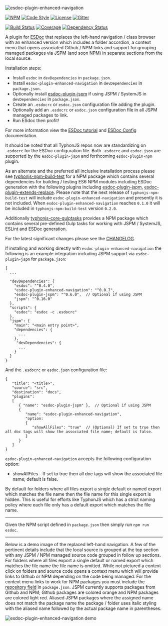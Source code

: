 ![esdoc-plugin-enhanced-navigation](https://i.imgur.com/ocKmW6A.png)

[![NPM](https://img.shields.io/npm/v/esdoc-plugin-enhanced-navigation.svg?label=npm)](https://www.npmjs.com/package/esdoc-plugin-enhanced-navigation)
[![Code Style](https://img.shields.io/badge/code%20style-allman-yellowgreen.svg?style=flat)](https://en.wikipedia.org/wiki/Indent_style#Allman_style)
[![License](https://img.shields.io/badge/license-MPLv2-yellowgreen.svg?style=flat)](https://github.com/typhonjs-node-esdoc/esdoc-plugin-enhanced-navigation/blob/master/LICENSE)
[![Gitter](https://img.shields.io/gitter/room/typhonjs/TyphonJS.svg)](https://gitter.im/typhonjs/TyphonJS)

[![Build Status](https://travis-ci.org/typhonjs-node-esdoc/esdoc-plugin-enhanced-navigation.svg?branch=master)](https://travis-ci.org/typhonjs-node-esdoc/esdoc-plugin-enhanced-navigation)
[![Coverage](https://img.shields.io/codecov/c/github/typhonjs-node-esdoc/esdoc-plugin-enhanced-navigation.svg)](https://codecov.io/github/typhonjs-node-esdoc/esdoc-plugin-enhanced-navigation)
[![Dependency Status](https://www.versioneye.com/user/projects/5727e02aa0ca350034be631d/badge.svg?style=flat)](https://www.versioneye.com/user/projects/5727e02aa0ca350034be631d)

A plugin for [ESDoc](https://esdoc.org) that replaces the left-hand navigation / class browser with an enhanced version which includes a folder accordion, a context menu that opens associated Github / NPM links and support for grouping managed packages via JSPM (and soon NPM) in separate sections from the local source.

Installation steps:
- Install `esdoc` in `devDependencies` in `package.json`.
- Install `esdoc-plugin-enhanced-navigation` in `devDependencies` in `package.json`.
- Optionally install [esdoc-plugin-jspm](https://www.npmjs.com/package/esdoc-plugin-jspm) if using JSPM / SystemJS in `devDependencies` in `package.json`.
- Create an `.esdocrc` or `esdoc.json` configuration file adding the plugin.
- Optionally add an `.esdocrc` or `esdoc.json` configuration file in all JSPM managed packages to link.
- Run ESdoc then profit!

For more information view the [ESDoc tutorial](https://esdoc.org/tutorial.html) and [ESDoc Config](https://esdoc.org/config.html) documentation.

It should be noted that all TyphonJS repos now are standardizing on `.esdocrc` for the ESDoc configuration file. Both `.esdocrc` and `esdoc.json` are supported by the `esdoc-plugin-jspm` and forthcoming `esdoc-plugin-npm` plugin. 

As an alternate and the preferred all inclusive installation process please see [typhonjs-npm-build-test](https://www.npmjs.com/package/typhonjs-npm-build-test) for a NPM package which contains several dependencies for building / testing ES6 NPM modules including ESDoc generation with the following plugins including [esdoc-plugin-jspm](https://www.npmjs.com/package/esdoc-plugin-jspm), [esdoc-plugin-extends-replace](https://www.npmjs.com/package/esdoc-plugin-extends-replace). 
Please note that the next release of `typhonjs-npm-build-test` will include `esdoc-plugin-enhanced-navigation` and presently it is not included. When `esdoc-plugin-enhanced-navigation` reaches `0.1.0` it will be included in `typhonjs-npm-build-test` version `0.2.0`.

Additionally [typhonjs-core-gulptasks](https://www.npmjs.com/package/typhonjs-core-gulptasks) provides a NPM package which contains several pre-defined Gulp tasks for working with JSPM / SystemJS, ESLint and ESDoc generation. 

For the latest significant changes please see the [CHANGELOG](https://github.com/typhonjs-node-esdoc/esdoc-plugin-enhanced-navigation/blob/master/CHANGELOG.md).

If installing and working directly with `esdoc-plugin-enhanced-navigation` the following is an example integration including JSPM support via `esdoc-plugin-jspm` for `package.json`:
```
{
  ...

  "devDependencies": {
    "esdoc": "^0.4.0",
    "esdoc-plugin-enhanced-navigation": "^0.0.7",  
    "esdoc-plugin-jspm": "^0.6.0",  // Optional if using JSPM
    "jspm": "^0.16.0"
  },
  "scripts": {
    "esdoc": "esdoc -c .esdocrc"
  },
  "jspm": {
    "main": "<main entry point>",
    "dependencies": {
      ...
    },
     "devDependencies": {
      ...
    }
  }
}
```

And the `.esdocrc` or `esdoc.json` configuration file:

```
{
   "title": "<title>",
   "source": "src",
   "destination": "docs",
   "plugins": 
   [ 
      { "name": "esdoc-plugin-jspm" },  // Optional if using JSPM
      { 
         "name": "esdoc-plugin-enhanced-navigation",
         "option:
         {
            "showAllFiles": "true"  // (Optional) If set to true then all doc tags will show the associated file name; default is false.
         }
      }
   ]
}
```

`esdoc-plugin-enhanced-navigation` accepts the following configuration option:
- showAllFiles - If set to true then all doc tags will show the associated file name; default is false. 

By default for folders where all files export a single default or named export which matches the file name then the file name for this single export is hidden. This is useful for efforts like TyphonJS which has a strict naming policy where each file only has a default export which matches the file name. 

------

Given the NPM script defined in `package.json` then simply run `npm run esdoc`.

------

Below is a demo image of the replaced left-hand navigation. A few of the pertinent details include that the local source is grouped at the top section with any JSPM / NPM managed source code grouped in follow up sections. For folders where all files export a single default or named export which matches the file name the file name is omitted. While not pictured a context click on folders and source code opens a context menu which will provide links to Github or NPM depending on the code being managed. For the context menu links to work for NPM packages you must include the [repository field](https://docs.npmjs.com/files/package.json#repository) in `package.json`. JSPM currently supports packages from Github and NPM; Github packages are colored orange and NPM packages are colored light red. Aliased JSPM packages where the assigned name does not match the package name the package / folder uses italic styling with the aliased name followed by the actual package name in parentheses. 

![esdoc-plugin-enhanced-navigation demo](https://i.imgur.com/JBgVSKZ.png)
